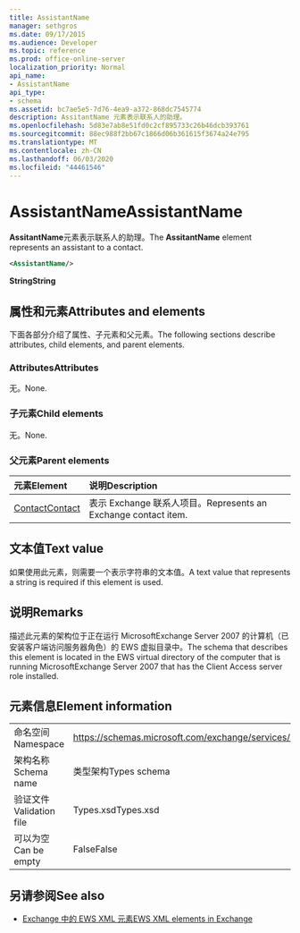 ```yaml
---
title: AssistantName
manager: sethgros
ms.date: 09/17/2015
ms.audience: Developer
ms.topic: reference
ms.prod: office-online-server
localization_priority: Normal
api_name:
- AssistantName
api_type:
- schema
ms.assetid: bc7ae5e5-7d76-4ea9-a372-868dc7545774
description: AssitantName 元素表示联系人的助理。
ms.openlocfilehash: 5d83e7ab8e51fd0c2cf895733c26b46dcb393761
ms.sourcegitcommit: 88ec988f2bb67c1866d06b361615f3674a24e795
ms.translationtype: MT
ms.contentlocale: zh-CN
ms.lasthandoff: 06/03/2020
ms.locfileid: "44461546"
---
```

# <a name="assistantname"></a><span data-ttu-id="4522b-103">AssistantName</span><span class="sxs-lookup"><span data-stu-id="4522b-103">AssistantName</span></span>

<span data-ttu-id="4522b-104">**AssitantName**元素表示联系人的助理。</span><span class="sxs-lookup"><span data-stu-id="4522b-104">The **AssitantName** element represents an assistant to a contact.</span></span> 
  
```xml
<AssistantName/>
```

 <span data-ttu-id="4522b-105">**String**</span><span class="sxs-lookup"><span data-stu-id="4522b-105">**String**</span></span>
## <a name="attributes-and-elements"></a><span data-ttu-id="4522b-106">属性和元素</span><span class="sxs-lookup"><span data-stu-id="4522b-106">Attributes and elements</span></span>

<span data-ttu-id="4522b-107">下面各部分介绍了属性、子元素和父元素。</span><span class="sxs-lookup"><span data-stu-id="4522b-107">The following sections describe attributes, child elements, and parent elements.</span></span>
  
### <a name="attributes"></a><span data-ttu-id="4522b-108">Attributes</span><span class="sxs-lookup"><span data-stu-id="4522b-108">Attributes</span></span>

<span data-ttu-id="4522b-109">无。</span><span class="sxs-lookup"><span data-stu-id="4522b-109">None.</span></span>
  
### <a name="child-elements"></a><span data-ttu-id="4522b-110">子元素</span><span class="sxs-lookup"><span data-stu-id="4522b-110">Child elements</span></span>

<span data-ttu-id="4522b-111">无。</span><span class="sxs-lookup"><span data-stu-id="4522b-111">None.</span></span>
  
### <a name="parent-elements"></a><span data-ttu-id="4522b-112">父元素</span><span class="sxs-lookup"><span data-stu-id="4522b-112">Parent elements</span></span>

|<span data-ttu-id="4522b-113">**元素**</span><span class="sxs-lookup"><span data-stu-id="4522b-113">**Element**</span></span>|<span data-ttu-id="4522b-114">**说明**</span><span class="sxs-lookup"><span data-stu-id="4522b-114">**Description**</span></span>|
|:-----|:-----|
|[<span data-ttu-id="4522b-115">Contact</span><span class="sxs-lookup"><span data-stu-id="4522b-115">Contact</span></span>](contact.md) <br/> |<span data-ttu-id="4522b-116">表示 Exchange 联系人项目。</span><span class="sxs-lookup"><span data-stu-id="4522b-116">Represents an Exchange contact item.</span></span>  <br/> |
   
## <a name="text-value"></a><span data-ttu-id="4522b-117">文本值</span><span class="sxs-lookup"><span data-stu-id="4522b-117">Text value</span></span>

<span data-ttu-id="4522b-118">如果使用此元素，则需要一个表示字符串的文本值。</span><span class="sxs-lookup"><span data-stu-id="4522b-118">A text value that represents a string is required if this element is used.</span></span>
  
## <a name="remarks"></a><span data-ttu-id="4522b-119">说明</span><span class="sxs-lookup"><span data-stu-id="4522b-119">Remarks</span></span>

<span data-ttu-id="4522b-120">描述此元素的架构位于正在运行 MicrosoftExchange Server 2007 的计算机（已安装客户端访问服务器角色）的 EWS 虚拟目录中。</span><span class="sxs-lookup"><span data-stu-id="4522b-120">The schema that describes this element is located in the EWS virtual directory of the computer that is running MicrosoftExchange Server 2007 that has the Client Access server role installed.</span></span>
  
## <a name="element-information"></a><span data-ttu-id="4522b-121">元素信息</span><span class="sxs-lookup"><span data-stu-id="4522b-121">Element information</span></span>

|||
|:-----|:-----|
|<span data-ttu-id="4522b-122">命名空间</span><span class="sxs-lookup"><span data-stu-id="4522b-122">Namespace</span></span>  <br/> |https://schemas.microsoft.com/exchange/services/2006/types  <br/> |
|<span data-ttu-id="4522b-123">架构名称</span><span class="sxs-lookup"><span data-stu-id="4522b-123">Schema name</span></span>  <br/> |<span data-ttu-id="4522b-124">类型架构</span><span class="sxs-lookup"><span data-stu-id="4522b-124">Types schema</span></span>  <br/> |
|<span data-ttu-id="4522b-125">验证文件</span><span class="sxs-lookup"><span data-stu-id="4522b-125">Validation file</span></span>  <br/> |<span data-ttu-id="4522b-126">Types.xsd</span><span class="sxs-lookup"><span data-stu-id="4522b-126">Types.xsd</span></span>  <br/> |
|<span data-ttu-id="4522b-127">可以为空</span><span class="sxs-lookup"><span data-stu-id="4522b-127">Can be empty</span></span>  <br/> |<span data-ttu-id="4522b-128">False</span><span class="sxs-lookup"><span data-stu-id="4522b-128">False</span></span>  <br/> |
   
## <a name="see-also"></a><span data-ttu-id="4522b-129">另请参阅</span><span class="sxs-lookup"><span data-stu-id="4522b-129">See also</span></span>

- [<span data-ttu-id="4522b-130">Exchange 中的 EWS XML 元素</span><span class="sxs-lookup"><span data-stu-id="4522b-130">EWS XML elements in Exchange</span></span>](ews-xml-elements-in-exchange.md)


